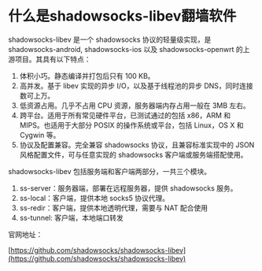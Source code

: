 什么是shadowsocks-libev翻墙软件
============================

shadowsocks-libev 是一个 shadowsocks 协议的轻量级实现，是 shadowsocks-android, shadowsocks-ios 以及 shadowsocks-openwrt 的上游项目。其具有以下特点：

1. 体积小巧。静态编译并打包后只有 100 KB。
2. 高并发。基于 libev 实现的异步 I/O，以及基于线程池的异步 DNS，同时连接数可上万。
3. 低资源占用。几乎不占用 CPU 资源，服务器端内存占用一般在 3MB 左右。
4. 跨平台。适用于所有常见硬件平台，已测试通过的包括 x86，ARM 和 MIPS。也适用于大部分 POSIX 的操作系统或平台，包括 Linux，OS X 和 Cygwin 等。
5. 协议及配置兼容。完全兼容 shadowsocks 协议，且兼容标准实现中的 JSON 风格配置文件，可与任意实现的 shadowsocks 客户端或服务端搭配使用。

shadowsocks-libev 包括服务端和客户端两部分，一共三个模块。

1. ss-server：服务器端，部署在远程服务器，提供 shadowsocks 服务。
2. ss-local：客户端，提供本地 socks5 协议代理。
3. ss-redir：客户端，提供本地透明代理，需要与 NAT 配合使用
4. ss-tunnel: 客户端，本地端口转发

官网地址：

[https://github.com/shadowsocks/shadowsocks-libev](https://github.com/shadowsocks/shadowsocks-libev)
